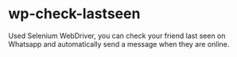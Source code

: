 # wp-check-lastseen

Used Selenium WebDriver, you can check your friend last seen on Whatsapp and automatically send a message when they are online. 
